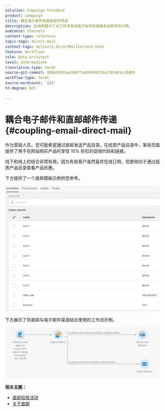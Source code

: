 ```yaml
---
solution: Campaign Standard
product: campaign
title: 耦合电子邮件和直邮邮件传递
description: 此用例展示了从工作流发送电子邮件和直接发送邮件的示例。
audience: channels
content-type: reference
topic-tags: direct-mail
context-tags: delivery,directMailContent,back
feature: Workflows
role: Data Architect
level: Intermediate
translation-type: tm+mt
source-git-commit: 088b49931ee5047fa6b949813ba17654b1e10d60
workflow-type: tm+mt
source-wordcount: '123'
ht-degree: 82%

---
```



# 耦合电子邮件和直邮邮件传递 {#coupling-email-direct-mail}

作为营销人员，您可能希望通过直邮发送产品目录。在纸质产品目录中，某些页面提供了用于在网站购买产品时享受 10% 折扣的促销代码和链接。

线下和线上的结合非常有用，因为有些客户虽然喜欢在线订购，但更倾向于通过纸质产品目录查看产品优惠。

下方提供了一个直邮模板示例供您参考。

![](assets/direct_mail_9.png)

下方展示了将直邮与电子邮件渠道结合使用的工作流示例。

![](assets/direct_mail_10.png)

**相关主题：**

* [直邮投放活动](../../automating/using/direct-mail-delivery.md)
* [关于直邮](../../channels/using/about-direct-mail.md)
